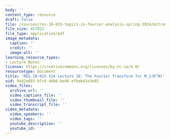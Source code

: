 ```yaml
---
body: ''
content_type: resource
draft: false
file: /courses/res-18-015-topics-in-fourier-analysis-spring-2024/mitres_18_015_s24_lec18.pdf
file_size: 457822
file_type: application/pdf
image_metadata:
  caption: ''
  credit: ''
  image-alt: ''
learning_resource_types:
- Lecture Notes
license: https://creativecommons.org/licenses/by-nc-sa/4.0/
resourcetype: Document
title: 'RES.18-015 S24 Lecture 18: The Fourier Transform for M_1(R^N)'
uid: 9ad2e083-b7c6-46b6-be46-efbab41e3e85
video_files:
  archive_url: ''
  video_captions_file: ''
  video_thumbnail_file: ''
  video_transcript_file: ''
video_metadata:
  video_speakers: ''
  video_tags: ''
  youtube_description: ''
  youtube_id: ''
---
```

